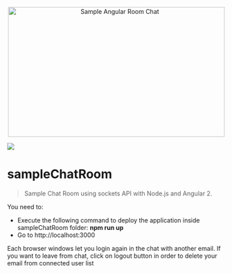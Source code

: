 <p align="center">
  <img src="src/assets/A2_node.pnge.png" alt="Sample Angular Room Chat" width="500" height="300"/>
</p>

![](src/assets/A2_node.pnge.png?raw=true)

# sampleChatRoom
> Sample Chat Room using sockets API with Node.js and Angular 2. 

You need to:
 
  - Execute the following command to deploy the application inside sampleChatRoom folder: **npm run up**
  - Go to http://localhost:3000

Each browser windows let you login again in the chat with another email.
If you want to leave from chat, click on logout button in order to delete your email from connected user list

